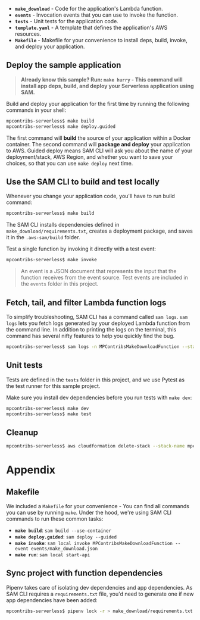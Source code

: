 - **`make_download`** - Code for the application's Lambda function.
- **`events`** - Invocation events that you can use to invoke the function.
- **`tests`** - Unit tests for the application code. 
- **`template.yaml`** - A template that defines the application's AWS resources.
- **`Makefile`** - Makefile for your convenience to install deps, build, invoke, and deploy your application.

## Deploy the sample application

> **Already know this sample? Run: `make hurry` - This command will install app deps, build, and deploy your Serverless application using SAM.**

Build and deploy your application for the first time by running the following commands in your shell:

```bash
mpcontribs-serverless$ make build
mpcontribs-serverless$ make deploy.guided
```

The first command will **build** the source of your application within a Docker container. The second command will **package and deploy** your application to AWS. Guided deploy means SAM CLI will ask you about the name of your deployment/stack, AWS Region, and whether you want to save your choices, so that you can use `make deploy` next time.

## Use the SAM CLI to build and test locally

Whenever you change your application code, you'll have to run build command:

```bash
mpcontribs-serverless$ make build
```

The SAM CLI installs dependencies defined in `make_download/requirements.txt`, creates a deployment package, and saves it in the `.aws-sam/build` folder.

Test a single function by invoking it directly with a test event:

```bash
mpcontribs-serverless$ make invoke
```

> An event is a JSON document that represents the input that the function receives from the event source. Test events are included in the `events` folder in this project.

## Fetch, tail, and filter Lambda function logs

To simplify troubleshooting, SAM CLI has a command called `sam logs`. `sam logs` lets you fetch logs generated by your deployed Lambda function from the command line. In addition to printing the logs on the terminal, this command has several nifty features to help you quickly find the bug.

```bash
mpcontribs-serverless$ sam logs -n MPContribsMakeDownloadFunction --stack-name <Name-of-your-deployed-stack> --tail
```

## Unit tests

Tests are defined in the `tests` folder in this project, and we use Pytest as the test runner for this sample project.

Make sure you install dev dependencies before you run tests with `make dev`:

```bash
mpcontribs-serverless$ make dev
mpcontribs-serverless$ make test
```

## Cleanup

```bash
mpcontribs-serverless$ aws cloudformation delete-stack --stack-name mpcontribs-serverless
```

# Appendix

## Makefile

We included a `Makefile` for your convenience - You can find all commands you can use by running `make`. Under the hood, we're using SAM CLI commands to run these common tasks:

* **`make build`**: `sam build --use-container`
* **`make deploy.guided`**: `sam deploy --guided`
* **`make invoke`**: `sam local invoke MPContribsMakeDownloadFunction --event events/make_download.json`
* **`make run`**: `sam local start-api`

## Sync project with function dependencies

Pipenv takes care of isolating dev dependencies and app dependencies. As SAM CLI requires a `requirements.txt` file, you'd need to generate one if new app dependencies have been added:

```bash
mpcontribs-serverless$ pipenv lock -r > make_download/requirements.txt
```
